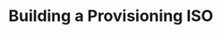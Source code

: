 
# Building a Provisioning ISO

<!--
DELETE ME AFTER COMPLETING THE DOCUMENT!
---
Task: https://dev.azure.com/mariner-org/polar/_workitems/edit/13137
Title: Building a Provisioning ISO
Type: Tutorial
Objective:

Very hand-holdy tutorial on building a provisioning ISO with Prism. It needs to have trident, 
images, a HC and all the fuss, but disable the trident service. In the last step the user will manually run trident to see the install!
-->
